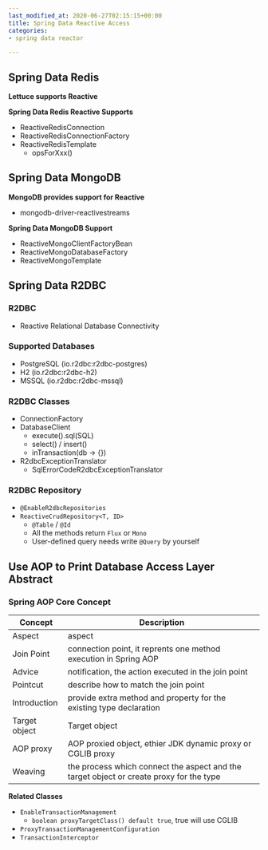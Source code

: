 ```yaml
---
last_modified_at: 2020-06-27T02:15:15+00:00
title: Spring Data Reactive Access
categories:
- spring data reactor

---
```

## Spring Data Redis

**Lettuce supports Reactive**

**Spring Data Redis Reactive Supports**

* ReactiveRedisConnection
* ReactiveRedisConnectionFactory
* ReactiveRedisTemplate
  * opsForXxx()

## Spring Data MongoDB

**MongoDB provides support for Reactive**

* mongodb-driver-reactivestreams

**Spring Data MongoDB Support**

* ReactiveMongoClientFactoryBean
* ReactiveMongoDatabaseFactory
* ReactiveMongoTemplate

## Spring Data R2DBC

### R2DBC

* Reactive Relational Database Connectivity

### Supported Databases

* PostgreSQL (io.r2dbc:r2dbc-postgres)
* H2 (io.r2dbc:r2dbc-h2)
* MSSQL (io.r2dbc:r2dbc-mssql)

### R2DBC Classes

* ConnectionFactory
* DatabaseClient
  * execute().sql(SQL)
  * select() / insert()
  * inTransaction(db -> {})
* R2dbcExceptionTranslator
  * SqlErrorCodeR2dbcExceptionTranslator

### R2DBC Repository

* `@EnableR2dbcRepositories`
* `ReactiveCrudRepository<T, ID>`
  * `@Table` / `@Id`
  * All the methods return `Flux` or `Mono`
  * User-defined query needs write `@Query` by yourself

## Use AOP to Print Database Access Layer Abstract

### Spring AOP Core Concept

| Concept | Description |
| --- | --- |
| Aspect | aspect |
| Join Point | connection point, it reprents one method execution in Spring AOP |
| Advice | notification, the action executed in the join point |
| Pointcut | describe how to match the join point |
| Introduction | provide extra method and property for the existing type declaration |
| Target object | Target object |
| AOP proxy | AOP proxied object, ethier JDK dynamic proxy or CGLIB proxy |
| Weaving | the process which connect the aspect and the target object or create proxy for the type |

**Related Classes**

* `EnableTransactionManagement`
  * `boolean proxyTargetClass() default true`, true will use CGLIB
* `ProxyTransactionManagementConfiguration`
* `TransactionInterceptor`